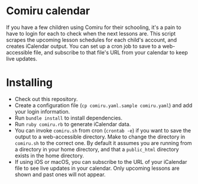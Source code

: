 # Comiru calendar

If you have a few children using Comiru for their schooling, it's a pain to have to login for each to check when the next lessons are. This script scrapes the upcoming lesson schedules for each child's account, and creates iCalendar output. You can set up a cron job to save to a web-accessible file, and subscribe to that file's URL from your calendar to keep live updates.

# Installing

* Check out this repository.
* Create a configuration file (`cp comiru.yaml.sample comiru.yaml`) and add your login information.
* Run `bundle install` to install dependencies.
* Run `ruby comiru.rb` to generate iCalendar data.
* You can invoke `comiru.sh` from cron (`crontab -e`) if you want to save the output to a web-accessible directory. Make to change the directory in `comiru.sh` to the correct one. By default it assumes you are running from a directory in your home directory, and that a `public_html` directory exists in the home directory.
* If using iOS or macOS, you can subscribe to the URL of your iCalendar file to see live updates in your calendar. Only upcoming lessons are shown and past ones will not appear.
